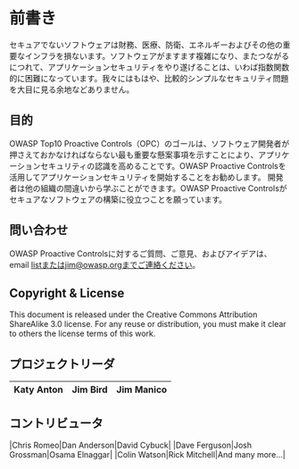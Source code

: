 # 前書き
セキュアでないソフトウェアは財務、医療、防衛、エネルギーおよびその他の重要なインフラを損ないます。ソフトウェアがますます複雑になり、またつながるにつれて、アプリケーションセキュリティをやり遂げることは、いわば指数関数的に困難になっています。我々にはもはや、比較的シンプルなセキュリティ問題を大目に見る余地などありません。

## 目的
OWASP Top10 Proactive Controls（OPC）のゴールは、ソフトウェア開発者が押さえておかなければならない最も重要な懸案事項を示すことにより、アプリケーションセキュリティの認識を高めることです。OWASP Proactive Controlsを活用してアプリケーションセキュリティを開始することをお勧めします。 開発者は他の組織の間違いから学ぶことができます。OWASP Proactive Controlsがセキュアなソフトウェアの構築に役立つことを願っています。

## 問い合わせ
OWASP Proactive Controlsに対するご質問、ご意見、およびアイデアは、email listまたはjim@owasp.orgまでご連絡ください。

## Copyright & License
This document is released under the Creative Commons Attribution ShareAlike 3.0 license. For any reuse or distribution, you must make it clear to others the license terms of this work.

## プロジェクトリーダ
|Katy Anton|Jim Bird|Jim Manico|
|:---|:---|:---|

## コントリビュータ
|Chris Romeo|Dan Anderson|David Cybuck|
|Dave Ferguson|Josh Grossman|Osama Elnaggar|
|Colin Watson|Rick Mitchell|And many more…|
